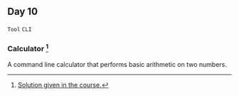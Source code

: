 ## Day 10

`Tool` `CLI`


### Calculator [^solution]

A command line calculator that performs basic arithmetic on two numbers.


[^solution]: [Solution given in the course.](https://replit.com/@appbrewery/calculator-final)
